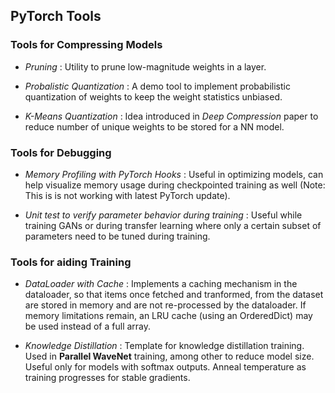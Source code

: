 ## PyTorch Tools

### Tools for Compressing Models

* _Pruning_ : Utility to prune low-magnitude weights in a layer.

* _Probalistic Quantization_ : A demo tool to implement probabilistic quantization of weights to keep the weight statistics unbiased.

* _K-Means Quantization_ : Idea introduced in _Deep Compression_ paper to reduce number of unique weights to be stored for a NN model.

### Tools for Debugging

* _Memory Profiling with PyTorch Hooks_ : Useful in optimizing models, can help visualize memory usage during checkpointed training as well (Note: This is is not working with latest PyTorch update).

* _Unit test to verify parameter behavior during training_ : Useful while training GANs or during transfer learning where only a certain subset of parameters need to be tuned during training.

### Tools for aiding Training

* _DataLoader with Cache_ : Implements a caching mechanism in the dataloader, so that items once fetched and tranformed, from the dataset are stored in memory and are not re-processed by the dataloader. If memory limitations remain, an LRU cache (using an OrderedDict) may be used instead of a full array.

* _Knowledge Distillation_ : Template for knowledge distillation training. Used in __Parallel WaveNet__ training, among other to reduce model size. Useful only for models with softmax outputs. Anneal temperature as training progresses for stable gradients.